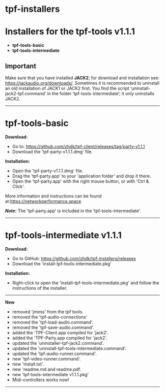 # tpf-installers

# Installers for the tpf-tools v1.1.1
* **tpf-tools-basic**
* **tpf-tools-intermediate**

## Important

Make sure that you have installed **JACK2**; for download and installation see: https://jackaudio.org/downloads/. Sometimes it is recommended to uninstall an old installation of JACK1 or JACK2 first. You find the script ‘uninstall-jack2-tpf.command’ in the folder ‘tpf-tools-intermediate’; it only uninstalls JACK2.

----

# tpf-tools-basic

**Download:**
* Go to: <https://github.com/zhdk/tpf-client/releases/tag/party-v1.1.1>
* Download the 'tpf-party-v1.1.1.dmg' file.

**Installation:**
* Open the 'tpf-party-v1.1.1.dmg' file.
* Drag the 'tpf-party.app' to your 'application folder' and drop it there.
* Open the 'tpf-party.app' with the right mouse button, or with 'Ctrl & Click'.

More information and instructions can be found at:<https://networkperformance.space>

***Note:*** The 'tpf-party.app' is included in the 'tpf-tools-intermediate'.

-----


# tpf-tools-intermediate v1.1.1

**Download:**
* Go to GitHub: <https://github.com/zhdk/tpf-installers/releases>
* Download the 'install-tpf-tools-intermediate.pkg'


**Installation:**
* Right-click to open the 'install-tpf-tools-intermediate.pkg' and follow the instructions of the installer.

-----

**New**
* removed 'jmess' from the tpf tools. 
* removed the 'tpf-audio-connections' 
* removed the 'tpf-load-audio.command'.
* removed the 'tpf-save-audio.command'.
* added the 'TPF-Client.app compiled for 'jack2'. 
* added the 'TPF-Party.app compiled for 'jack2'. 
* updated the 'uninstaller-tpf-jack2.command'.
* updated the 'uninstall-tpf-tools-intermediate.command'.
* updated the 'tpf-audio-runner.command'.
* new 'tpf-video-runner.command'.
* new 'install.txt'.
* new 'readme.md and readme.pdf.
* new 'tpf-tools-intermediate v1.1.1.pkg'
* Midi-controllers works now!


  
----
